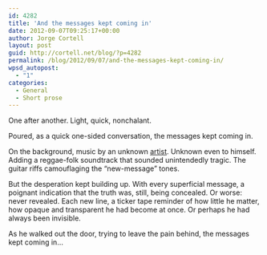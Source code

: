 ```yaml
---
id: 4282
title: 'And the messages kept coming in'
date: 2012-09-07T09:25:17+00:00
author: Jorge Cortell
layout: post
guid: http://cortell.net/blog/?p=4282
permalink: /blog/2012/09/07/and-the-messages-kept-coming-in/
wpsd_autopost:
  - "1"
categories:
  - General
  - Short prose
---
```

One after another. Light, quick, nonchalant.

Poured, as a quick one-sided conversation, the messages kept coming in.

On the background, music by an unknown <a title="http://www.youtube.com/watch?v=OzwyFERvNVE" href="http://www.youtube.com/watch?v=OzwyFERvNVE" target="_blank">artist</a>. Unknown even to himself. Adding a reggae-folk soundtrack that sounded unintendedly tragic. The guitar riffs camouflaging the &#8220;new-message&#8221; tones. 

But the desperation kept building up. With every superficial message, a poignant indication that the truth was, still, being concealed. Or worse: never revealed. Each new line, a ticker tape reminder of how little he matter, how opaque and transparent he had become at once. Or perhaps he had always been invisible.

As he walked out the door, trying to leave the pain behind, the messages kept coming in&#8230;
